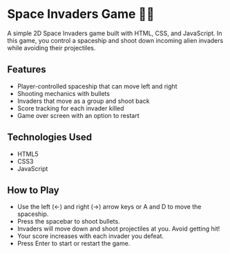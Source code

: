 # Space Invaders Game 👾🚀

A simple 2D Space Invaders game built with HTML, CSS, and JavaScript. In this game, you control a spaceship and shoot down incoming alien invaders while avoiding their projectiles.

## Features

- Player-controlled spaceship that can move left and right
- Shooting mechanics with bullets
- Invaders that move as a group and shoot back
- Score tracking for each invader killed
- Game over screen with an option to restart

## Technologies Used

- HTML5
- CSS3
- JavaScript

## How to Play
- Use the left (←) and right (→) arrow keys or A and D to move the spaceship.
- Press the spacebar to shoot bullets.
- Invaders will move down and shoot projectiles at you. Avoid getting hit!
- Your score increases with each invader you defeat.
- Press Enter to start or restart the game.

